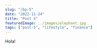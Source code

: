 ```yaml
---
slug: "/bp-5"
date: "2022-11-24"
title: "Post 5"
featuredImage: ../images/elephant.jpg
tags: ["post-5", "lifestyle", "finance"]
---
```

Hola!